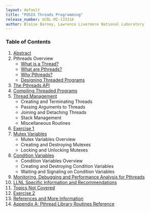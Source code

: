 ```yaml
---
layout: default
title: "POSIX Threads Programming"
release_number: UCRL-MI-133316
author: Blaise Barney, Lawrence Livermore National Laboratory
---
```


### Table of Contents

1. [Abstract](abstract)
2. Pthreads Overview
    * [What is a Thread?](what_is_a_thread)
    * [What are Pthreads?](what_are_pthreads)
    * [Why Pthreads?](why_pthreads)
    * [Designing Threaded Programs](designing_threaded_programs)
3. [The Pthreads API]()
4. [Compiling Threaded Programs]()
5. [Thread Management]()
    * Creating and Terminating Threads
    * Passing Arguments to Threads
    * Joining and Detaching Threads
    * Stack Management
    * Miscellaneous Routines
6. [Exercise 1]()
7. [Mutex Variables]()
    * Mutex Variables Overview
    * Creating and Destroying Mutexes
    * Locking and Unlocking Mutexes
8. [Condition Variables]()
    * Condition Variables Overview
    * Creating and Destroying Condition Variables
    * Waiting and Signaling on Condition Variables
9. [Monitoring, Debugging and Performance Analysis for Pthreads]()
10. [LLNL Specific Information and Recommendations]()
11. [Topics Not Covered]()
12. [Exercise 2]()
13. [References and More Information]()
14. [Appendix A: Pthread Library Routines Reference]()
